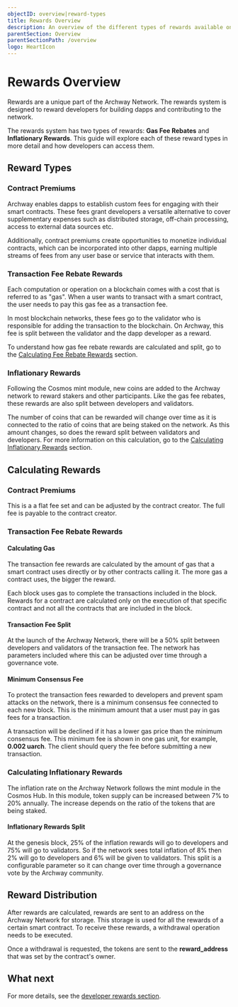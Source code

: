 ```yaml
---
objectID: overview|reward-types
title: Rewards Overview
description: An overview of the different types of rewards available on the Archway network
parentSection: Overview
parentSectionPath: /overview
logo: HeartIcon
---
```


# Rewards Overview

Rewards are a unique part of the Archway Network. The rewards system is designed to reward developers for building dapps and contributing to the network.

The rewards system has two types of rewards: **Gas Fee Rebates** and **Inflationary Rewards**. This guide will explore each of these reward types in more detail and how developers can access them.

## Reward Types

### Contract Premiums

Archway enables dapps to establish custom fees for engaging with their smart contracts. These fees grant developers a versatile alternative to cover supplementary expenses such as distributed storage, off-chain processing, access to external data sources etc.

Additionally, contract premiums create opportunities to monetize individual contracts, which can be incorporated into other dapps, earning multiple streams of fees from any user base or service that interacts with them.

### Transaction Fee Rebate Rewards

Each computation or operation on a blockchain comes with a cost that is referred to as "gas". When a user wants to transact with a smart contract, the user needs to pay this gas fee as a transaction fee.

In most blockchain networks, these fees go to the validator who is responsible for adding the transaction to the blockchain. On Archway, this fee is split between the validator and the dapp developer as a reward.

To understand how gas fee rebate rewards are calculated and split, go to the [Calculating Fee Rebate Rewards](#calculating-gas) section.

### Inflationary Rewards

Following the Cosmos mint module, new coins are added to the Archway network to reward stakers and other participants. Like the gas fee rebates, these rewards are also split between developers and validators.

The number of coins that can be rewarded will change over time as it is connected to the ratio of coins that are being staked on the network. As this amount changes, so does the reward split between validators and developers. For more information on this calculation, go to the [Calculating Inflationary Rewards](#calculating-inflationary-rewards) section.

## Calculating Rewards

### Contract Premiums

This is a a flat fee set and can be adjusted by the contract creator. The full fee is payable to the contract creator.

### Transaction Fee Rebate Rewards

#### Calculating Gas

The transaction fee rewards are calculated by the amount of gas that a smart contract uses directly or by other contracts calling it. The more gas a contract uses, the bigger the reward.

Each block uses gas to complete the transactions included in the block. Rewards for a contract are calculated only on the execution of that specific contract and not all the contracts that are included in the block.

#### Transaction Fee Split

At the launch of the Archway Network, there will be a 50% split between developers and validators of the transaction fee. The network has parameters included where this can be adjusted over time through a governance vote.

#### Minimum Consensus Fee

To protect the transaction fees rewarded to developers and prevent spam attacks on the network, there is a minimum consensus fee connected to each new block. This is the minimum amount that a user must pay in gas fees for a transaction.

A transaction will be declined if it has a lower gas price than the minimum consensus fee. This minimum fee is shown in one gas unit, for example, **0.002 uarch**. The client should query the fee before submitting a new transaction.

### Calculating Inflationary Rewards

The inflation rate on the Archway Network follows the mint module in the Cosmos Hub. In this module, token supply can be increased between 7% to 20% annually. The increase depends on the ratio of the tokens that are being staked.

#### Inflationary Rewards Split

At the genesis block, 25% of the inflation rewards will go to developers and 75% will go to validators. So if the network sees total inflation of 8% then 2% will go to developers and 6% will be given to validators. This split is a configurable parameter so it can change over time through a governance vote by the Archway community.

## Reward Distribution

After rewards are calculated, rewards are sent to an address on the Archway Network for storage. This storage is used for all the rewards of a certain smart contract. To receive these rewards, a withdrawal operation needs to be executed.

Once a withdrawal is requested, the tokens are sent to the **reward_address** that was set by the contract's owner.

## What next

For more details, see the [developer rewards section](/developers/rewards/managing-rewards).